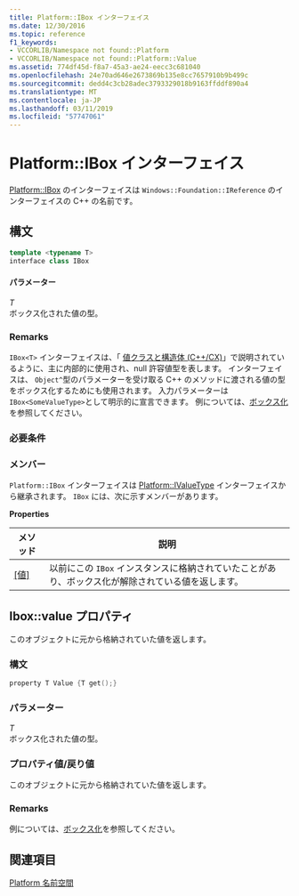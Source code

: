 ```yaml
---
title: Platform::IBox インターフェイス
ms.date: 12/30/2016
ms.topic: reference
f1_keywords:
- VCCORLIB/Namespace not found::Platform
- VCCORLIB/Namespace not found::Platform::Value
ms.assetid: 774df45d-f8a7-45a3-ae24-eecc3c681040
ms.openlocfilehash: 24e70ad646e2673869b135e8cc7657910b9b499c
ms.sourcegitcommit: dedd4c3cb28adec3793329018b9163ffddf890a4
ms.translationtype: MT
ms.contentlocale: ja-JP
ms.lasthandoff: 03/11/2019
ms.locfileid: "57747061"
---
```

# <a name="platformibox-interface"></a>Platform::IBox インターフェイス

[Platform::IBox](../cppcx/platform-ibox-interface.md) のインターフェイスは `Windows::Foundation::IReference` のインターフェイスの C++ の名前です。

## <a name="syntax"></a>構文

```cpp
template <typename T>
interface class IBox
```

#### <a name="parameters"></a>パラメーター

*T*<br/>
ボックス化された値の型。

### <a name="remarks"></a>Remarks

`IBox<T>` インターフェイスは、「 [値クラスと構造体 (C++/CX)](../cppcx/value-classes-and-structs-c-cx.md)」で説明されているように、主に内部的に使用され、null 許容値型を表します。 インターフェイスは、 `Object^`型のパラメーターを受け取る C++ のメソッドに渡される値の型をボックス化するためにも使用されます。 入力パラメーターは `IBox<SomeValueType>`として明示的に宣言できます。 例については、[ボックス化](../cppcx/boxing-c-cx.md)を参照してください。

### <a name="requirements"></a>必要条件

### <a name="members"></a>メンバー

`Platform::IBox` インターフェイスは [Platform::IValueType](../cppcx/platform-ivaluetype-interface.md) インターフェイスから継承されます。 `IBox` には、次に示すメンバーがあります。

**Properties**

|メソッド|説明|
|------------|-----------------|
|[[値]](#value)|以前にこの `IBox` インスタンスに格納されていたことがあり、ボックス化が解除されている値を返します。|

## <a name="value"></a> Ibox::value プロパティ

このオブジェクトに元から格納されていた値を返します。

### <a name="syntax"></a>構文

```cpp
property T Value {T get();}
```

### <a name="parameters"></a>パラメーター

*T*<br/>
ボックス化された値の型。

### <a name="property-valuereturn-value"></a>プロパティ値/戻り値

このオブジェクトに元から格納されていた値を返します。

### <a name="remarks"></a>Remarks

例については、[ボックス化](../cppcx/boxing-c-cx.md)を参照してください。

## <a name="see-also"></a>関連項目

[Platform 名前空間](../cppcx/platform-namespace-c-cx.md)
